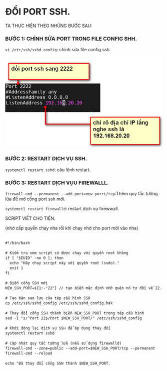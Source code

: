 # ĐỔI PORT SSH.

TA THỰC HIỆN THEO NHỮNG BƯỚC SAU:

### BƯỚC 1: CHỈNH SỬA PORT TRONG FILE CONFIG SHH.
`vi /etc/ssh/sshd_config`: chỉnh sửa file config ssh.

![hinh ](../images/2.png)

### BƯỚC 2: RESTART DỊCH VỤ SSH.

`systemctl restart sshd`: câu lệnh restart.

### BƯỚC 3: RESTART DỊCH VỤU FIREWALLL.

`firewall-cmd --permanent --add-port=new_porrt/tcp`:Thêm quy tắc tường lửa để mở cổng port ssh mới.

`systemctl restart firewalld`: restart dịch vụ firewwall.



SCRIPT VIẾT CHO TIỆN.

(nhớ cấp quyền chạy nha rồi khi chạy nhớ cho port mới vào nha)


```

#!/bin/bash

# Kiểm tra xem script có được chạy với quyền root không
if [ "$EUID" -ne 0 ]; then
  echo "Hãy chạy script này với quyền root (sudo)."
  exit 1
fi

# Biến cổng SSH mới
NEW_SSH_PORT=${1:-"22"} // tạo biến mặc định nhỡ quên nó tự đổi về 22.

# Tạo bản sao lưu của tệp cấu hình SSH
cp /etc/ssh/sshd_config /etc/ssh/sshd_config.bak

# Thay đổi cổng SSH thành biến NEW_SSH_PORT trong tệp cấu hình
sed -i "s/^Port 22$/Port $NEW_SSH_PORT/" /etc/ssh/sshd_config

# Khởi động lại dịch vụ SSH để áp dụng thay đổi
systemctl restart sshd

# Cập nhật quy tắc tường lửa (nếu sử dụng firewalld)
firewall-cmd --zone=public --add-port=$NEW_SSH_PORT/tcp --permanent
firewall-cmd --reload

echo "Đã thay đổi cổng SSH thành $NEW_SSH_PORT. 

```